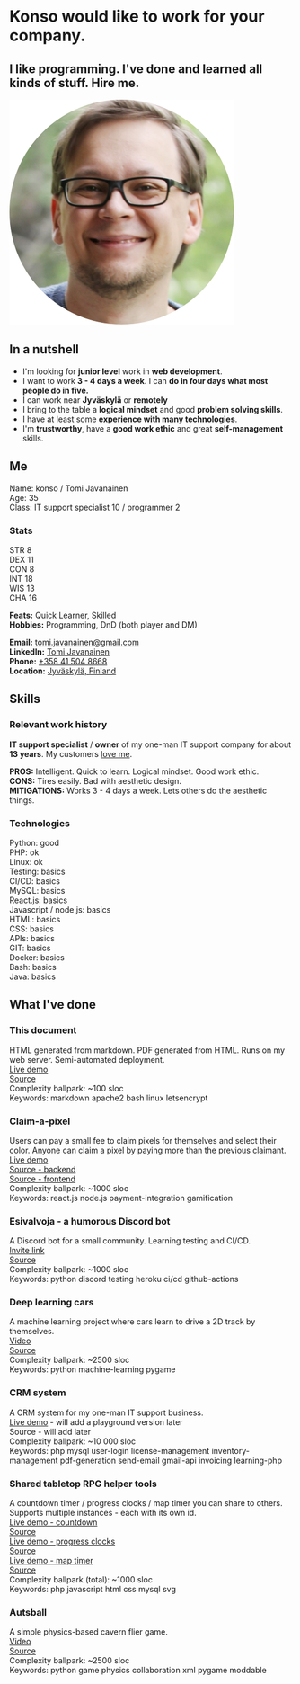 # Konso would like to work for your company.  
## I like programming. I've done and learned all kinds of stuff. Hire me.

![konso's face](images/face-circle-cropped-400.png "konso's face")  
  
## In a nutshell

* I'm looking for **junior level** work in **web development**.
* I want to work **3&nbsp;-&nbsp;4 days a week**. I can **do in four days what most people do in five.**  
* I can work near **Jyväskylä** or **remotely**  
* I bring to the table a **logical mindset** and good **problem solving skills**. 
* I have at least some **experience with many technologies**.
* I'm **trustworthy**, have a **good work ethic** and great **self-management** skills.  
    
## Me

Name: konso / Tomi Javanainen  
Age:  35  
Class: IT support specialist 10 / programmer 2  

### Stats
STR 8  
DEX 11  
CON 8  
INT 18  
WIS 13  
CHA 16

**Feats:** Quick Learner, Skilled  
**Hobbies:** Programming, DnD (both player and DM)  

**Email:** [tomi.javanainen@gmail.com](mailto:tomi.javanainen@gmail.com)  
**LinkedIn:** [Tomi Javanainen](https://www.linkedin.com/in/tomi-javanainen-47337b205/)  
**Phone:** [+358 41 504 8668](tel:+358415048668)  
**Location:** [Jyväskylä, Finland](https://goo.gl/maps/LxxpKYLPguhiMeJC7)  

## Skills

### Relevant work history
**IT support specialist** / **owner** of my one-man IT support company for about **13 years**. My customers [love me](https://www.google.com/maps/place/Jyv%C3%A4skyl%C3%A4n+Tietokonetohtori/@62.2389113,25.7414645,17z/data=!4m7!3m6!1s0x468574145a7dfb69:0xf1c3d5c2a4a12f4e!8m2!3d62.2389172!4d25.7436396!9m1!1b1).   
  
**PROS:** Intelligent. Quick to learn. Logical mindset. Good work ethic.   
**CONS:** Tires easily. Bad with aesthetic design.  
**MITIGATIONS:** Works 3&nbsp;-&nbsp;4 days a week. Lets others do the aesthetic things.  
  
### Technologies

Python: good  
PHP: ok  
Linux: ok  
Testing: basics  
CI/CD: basics  
MySQL: basics  
React.js: basics  
Javascript / node.js: basics  
HTML: basics  
CSS: basics  
APIs: basics  
GIT: basics  
Docker: basics  
Bash: basics  
Java: basics  

## What I've done  

### This document
HTML generated from markdown. PDF generated from HTML. Runs on my web server. Semi-automated deployment.  
[Live demo](https://konso.codes)  
[Source](https://github.com/konsou/konso.codes)  
Complexity ballpark: ~100 sloc  
Keywords: markdown apache2 bash linux letsencrypt  
  
### Claim-a-pixel
Users can pay a small fee to claim pixels for themselves and select their color. Anyone can claim a pixel by paying more than the previous claimant.  
[Live demo](https://pixels.rpghelpers.com/)  
[Source - backend](https://github.com/konsou/pay-for-pixels)  
[Source - frontend](https://github.com/konsou/pay-for-pixels-frontend)  
Complexity ballpark: ~1000 sloc  
Keywords: react.js node.js payment-integration gamification

### Esivalvoja - a humorous Discord bot
A Discord bot for a small community. Learning testing and CI/CD.  
[Invite link](https://discord.com/api/oauth2/authorize?client_id=825623768763596801&permissions=2048&scope=bot)  
[Source](https://github.com/konsou/esivalvoja_botti)  
Complexity ballpark: ~1000 sloc  
Keywords: python discord testing heroku ci/cd github-actions  

### Deep learning cars
A machine learning project where cars learn to drive a 2D track by themselves.  
[Video](https://youtu.be/-DS-8Qo3Fe4)  
[Source](https://bitbucket.org/konsou/deep_learning_cars/src/master/)  
Complexity ballpark: ~2500 sloc  
Keywords: python machine-learning pygame

### CRM system
A CRM system for my one-man IT support business.  
[Live demo](https://tietokonetohtori.fi/kanta/) - will add a playground version later  
Source - will add later  
Complexity ballpark: ~10 000 sloc  
Keywords: php mysql user-login license-management inventory-management pdf-generation send-email gmail-api invoicing learning-php  
  
### Shared tabletop RPG helper tools
A countdown timer / progress clocks / map timer you can share to others.  Supports multiple instances - each with its own id.  
[Live demo - countdown](https://rpghelpers.com/https://rpghelpers.com/shared-countdown/)  
[Source](https://bitbucket.org/konsou/shared_countdown_timer/src/master/)  
[Live demo - progress clocks](https://rpghelpers.com/progress-clocks/)  
[Source](https://bitbucket.org/konsou/bitd_progress_clock/src/master/)  
[Live demo - map timer](https://rpghelpers.com/map-timer/)  
[Source](https://bitbucket.org/konsou/map-timer/src/master/)  
Complexity ballpark (total): ~1000 sloc  
Keywords: php javascript html css mysql svg  

### Autsball
A simple physics-based cavern flier game.  
[Video](https://youtu.be/gfYBTWoGnDk)  
[Source](https://github.com/konsou/autsball)  
Complexity ballpark: ~2500 sloc  
Keywords: python game physics collaboration xml pygame moddable  

